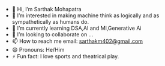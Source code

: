 - 👋 Hi, I’m Sarthak Mohapatra
- 👀 I’m interested in  making machine think as logically and as sympathetically as humans do.
- 🌱 I’m currently learning DSA,AI and Ml,Generative Ai
- 💞️ I’m looking to collaborate on ...
- 📫 How to reach me email: sarthakm402@gmail.com
- 😄 Pronouns: He/Him
- ⚡ Fun fact: I love sports and theatrical play.

<!---
sarthakm402/sarthakm402 is a ✨ special ✨ repository because its `README.md` (this file) appears on your GitHub profile.
You can click the Preview link to take a look at your changes.
--->
